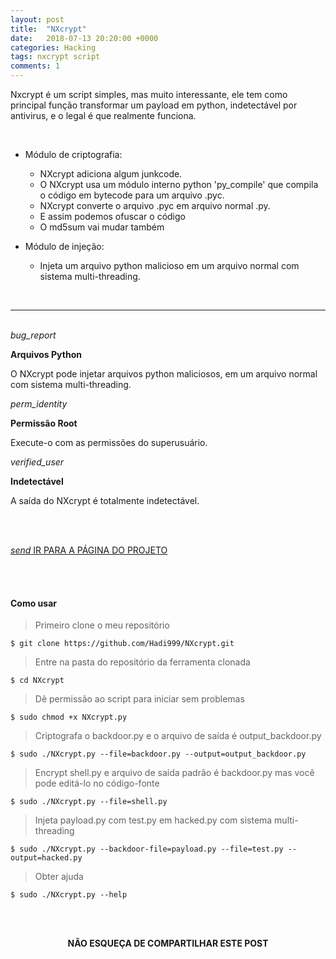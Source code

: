 ```yaml
---
layout: post
title:  "NXcrypt"
date:   2018-07-13 20:20:00 +0000
categories: Hacking
tags: nxcrypt script
comments: 1
---
```


Nxcrypt é um script simples, mas muito interessante, ele tem como principal função transformar um payload em python, indetectável por antivirus, e o legal é que realmente funciona.

<br/>

-   Módulo de criptografia:
	-   NXcrypt adiciona algum junkcode.
	-   O NXcrypt usa um módulo interno python 'py_compile' que compila o código em bytecode para um arquivo .pyc.
	-   NXcrypt converte o arquivo .pyc em arquivo normal .py.
	-   E assim podemos ofuscar o código
	-   O md5sum vai mudar também


-   Módulo de injeção:
	-   Injeta um arquivo python malicioso em um arquivo normal com sistema multi-threading.

<br/>

------
<br/>

<div class="row">
  <div class="col s4">
    <div class="center promo promo-example">
      <i class="material-icons">bug_report</i>
      <p class="promo-caption"><b>Arquivos Python</b></p>
      <p class="light center">O NXcrypt pode injetar arquivos python maliciosos, em um arquivo normal com sistema multi-threading.</p>
    </div>
  </div>
  <div class="col s4">
    <div class="center promo promo-example">
      <i class="material-icons">perm_identity</i>
      <p class="promo-caption"><b>Permissão Root</b></p>
      <p class="light center">Execute-o com as permissões do superusuário.</p>
    </div>
  </div>
  <div class="col s4">
    <div class="center promo promo-example">
      <i class="material-icons">verified_user</i>
      <p class="promo-caption"><b>Indetectável</b></p>
      <p class="light center">A saída do NXcrypt é totalmente indetectável.</p>
    </div>
  </div>
</div>

<br/><br/>

<div class="row">
  <div class="col s12 center">
    <a href="https://github.com/Hadi999/NXcrypt" target="_blank" class="btn btn-large grey darken-3">
      <i class="material-icons left">send</i> IR PARA A PÁGINA DO PROJETO
    </a>
  </div>
</div>

<br/><br/>

#### Como usar

> Primeiro clone o meu repositório
```
$ git clone https://github.com/Hadi999/NXcrypt.git
```
> Entre na pasta do repositório da ferramenta clonada
```
$ cd NXcrypt
```
> Dê permissão ao script para iniciar sem problemas
```
$ sudo chmod +x NXcrypt.py
```
> Criptografa o backdoor.py e o arquivo de saída é output_backdoor.py
```
$ sudo ./NXcrypt.py --file=backdoor.py --output=output_backdoor.py
```
> Encrypt shell.py e arquivo de saída padrão é backdoor.py mas você pode editá-lo no código-fonte
```
$ sudo ./NXcrypt.py --file=shell.py
```
> Injeta payload.py com test.py em hacked.py com sistema multi-threading
```
$ sudo ./NXcrypt.py --backdoor-file=payload.py --file=test.py --output=hacked.py
```
> Obter ajuda
```
$ sudo ./NXcrypt.py --help
```

<br/><br/>

<p align="center">  
<b>NÃO ESQUEÇA DE COMPARTILHAR ESTE POST</b>
<br>
<div class="sharethis-inline-share-buttons"></div>
</p>

<br/><br/>
